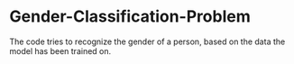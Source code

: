 # Gender-Classification-Problem
The code tries to recognize the gender of a person, based on the data the model has been trained on.
